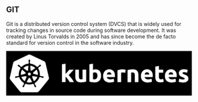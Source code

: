 ## GIT

Git is a distributed version control system (DVCS) that is widely used for tracking changes in source code during software development. It was created by Linus Torvalds in 2005 and has since become the de facto standard for version control in the software industry. 

<p>
  <img src="../images/kubernetes.png" style="width: 640px">
</p>